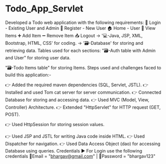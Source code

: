 # Todo_App_Servlet
Developed a Todo web application with the following requirements: 👤 Login - Existing User and Admin 👥 Register - New User 🏠 Home - User 👀 View Items ➕ Add Item ➖ Remove Item 📤 Logout -> '💻-Java, JSP, XML, Bootstrap, HTML, CSS' for coding. -> '🗃️-Database' for storing and retrieving data.
Tables used for each sections:
"🗃️-Auth table with Admin and User" for storing user data.

"🗃️-Todo Items table" for storing Items. Steps used and challenges faced to build this application:- 

👉 Added the required maven dependencies (SQL, Servlet, JSTL). 
👉 Installed and used Tom cat server for server communication. 
👉 Connected Database for storing and accessing data. 
👉 Used MVC (Model, View, Controller) Architecture. 
👉 Extended "HttpServlet" for HTTP request (GET, POST). 

👉 Used HttpSession for storing session values.

👉 Used JSP and JSTL for writing Java code inside HTML.
👉 Used Dispatcher for navigation. 
👉 Used Data Access Object (dao) for accessing Database using queries. 
Credentials ▶️ For Login use the following credentials 📧Email = "bhargav@gmail.com" | 🔐Password = "bhargav123"
